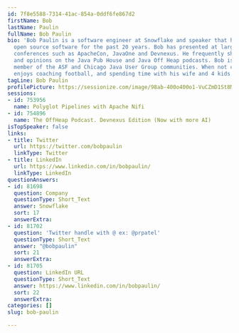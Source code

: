 ```yaml
---
id: 7f8e5588-7314-41ac-854a-0ddf6fe867d2
firstName: Bob
lastName: Paulin
fullName: Bob Paulin
bio: 'Bob Paulin is a software engineer at Snowflake and speaker that has been developing
  open source software for the past 20 years. Bob has presented at large international
  conferences such as ApacheCon, JavaOne and Devnexus. He frequently shares his knowledge
  and opinions on the Java Pub House and Java Off Heap podcasts. Bob is a passionate
  member of the ASF and Chicago Java User Group communities. When not coding, Bob
  enjoys coaching football, and spending time with his wife and 4 kids. '
tagLine: Bob Paulin
profilePicture: https://sessionize.com/image/98ab-400o400o1-VuCZmD1St8MMLfJRHtnwjz.jpg
sessions:
- id: 753956
  name: Polyglot Pipelines with Apache Nifi
- id: 754896
  name: The OffHeap Podcast. Devnexus Edition (Now with more AI)
isTopSpeaker: false
links:
- title: Twitter
  url: https://twitter.com/bobpaulin
  linkType: Twitter
- title: LinkedIn
  url: https://www.linkedin.com/in/bobpaulin/
  linkType: LinkedIn
questionAnswers:
- id: 81698
  question: Company
  questionType: Short_Text
  answer: Snowflake
  sort: 17
  answerExtra:
- id: 81702
  question: 'Twitter handle with @ ex: @prpatel'
  questionType: Short_Text
  answer: "@bobpaulin"
  sort: 21
  answerExtra:
- id: 81705
  question: LinkedIn URL
  questionType: Short_Text
  answer: https://www.linkedin.com/in/bobpaulin/
  sort: 22
  answerExtra:
categories: []
slug: bob-paulin

---
```

